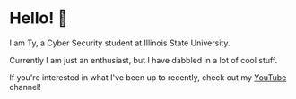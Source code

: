   # Hello! 👋

  I am Ty, a Cyber Security student at Illinois State University.

  Currently I am just an enthusiast, but I have dabbled in a lot of cool stuff.

  If you're interested in what I've been up to recently, check out my [YouTube](https://www.youtube.com/@v01d_r34l1ty) channel!
